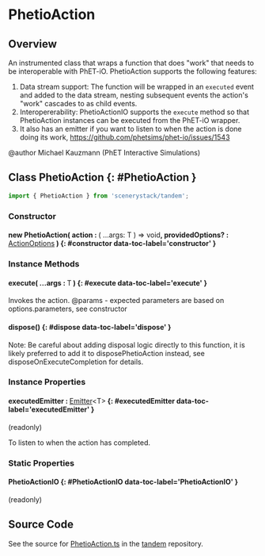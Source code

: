 # PhetioAction

## Overview

An instrumented class that wraps a function that does "work" that needs to be interoperable with PhET-iO.
PhetioAction supports the following features:

1. Data stream support: The function will be wrapped in an `executed` event and added to the data stream, nesting
subsequent events the action's "work" cascades to as child events.
2. Interopererability: PhetioActionIO supports the `execute` method so that PhetioAction instances can be executed
from the PhET-iO wrapper.
3. It also has an emitter if you want to listen to when the action is done doing its work, https://github.com/phetsims/phet-io/issues/1543

@author Michael Kauzmann (PhET Interactive Simulations)

## Class PhetioAction {: #PhetioAction }


```js
import { PhetioAction } from 'scenerystack/tandem';
```
### Constructor

#### new PhetioAction( action : <span style="font-weight: 400;">( ...args: T ) =&gt; <span style="color: hsla(calc(var(--md-hue) + 180deg),80%,40%,1);">void</span></span>, providedOptions? : <span style="font-weight: 400;">[ActionOptions](../tandem/PhetioAction.md#ActionOptions)</span> ) {: #constructor data-toc-label='constructor' }

### Instance Methods

#### execute( ...args : <span style="font-weight: 400;">T</span> ) {: #execute data-toc-label='execute' }

Invokes the action.
@params - expected parameters are based on options.parameters, see constructor

#### dispose() {: #dispose data-toc-label='dispose' }

Note: Be careful about adding disposal logic directly to this function, it is likely preferred to add it to
disposePhetioAction instead, see disposeOnExecuteCompletion for details.

### Instance Properties

#### executedEmitter : <span style="font-weight: 400;">[Emitter](../axon/Emitter.md)&lt;T&gt;</span> {: #executedEmitter data-toc-label='executedEmitter' }

(readonly)

To listen to when the action has completed.

### Static Properties

#### PhetioActionIO {: #PhetioActionIO data-toc-label='PhetioActionIO' }

(readonly)



## Source Code

See the source for [PhetioAction.ts](https://github.com/phetsims/tandem/blob/main/js/PhetioAction.ts) in the [tandem](https://github.com/phetsims/tandem) repository.
